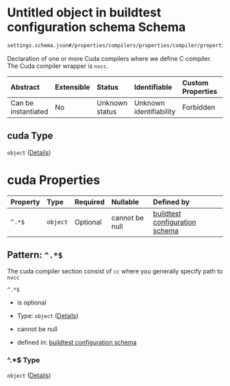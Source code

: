 # Untitled object in buildtest configuration schema Schema

```txt
settings.schema.json#/properties/compilers/properties/compiler/properties/cuda
```

Declaration of one or more Cuda compilers where we define C compiler. The Cuda compiler wrapper is `nvcc`.

| Abstract            | Extensible | Status         | Identifiable            | Custom Properties | Additional Properties | Access Restrictions | Defined In                                                                  |
| :------------------ | :--------- | :------------- | :---------------------- | :---------------- | :-------------------- | :------------------ | :-------------------------------------------------------------------------- |
| Can be instantiated | No         | Unknown status | Unknown identifiability | Forbidden         | Allowed               | none                | [settings.schema.json*](../out/settings.schema.json "open original schema") |

## cuda Type

`object` ([Details](settings-properties-compilers-properties-compiler-properties-cuda.md))

# cuda Properties

| Property | Type     | Required | Nullable       | Defined by                                                                                                                                                             |
| :------- | :------- | :------- | :------------- | :--------------------------------------------------------------------------------------------------------------------------------------------------------------------- |
| `^.*$`   | `object` | Optional | cannot be null | [buildtest configuration schema](settings-definitions-cuda.md "settings.schema.json#/properties/compilers/properties/compiler/properties/cuda/patternProperties/^.*$") |

## Pattern: `^.*$`

The cuda compiler section consist of `cc`  where you generally specify path to `nvcc`

`^.*$`

*   is optional

*   Type: `object` ([Details](settings-definitions-cuda.md))

*   cannot be null

*   defined in: [buildtest configuration schema](settings-definitions-cuda.md "settings.schema.json#/properties/compilers/properties/compiler/properties/cuda/patternProperties/^.\*$")

### ^.\*$ Type

`object` ([Details](settings-definitions-cuda.md))
